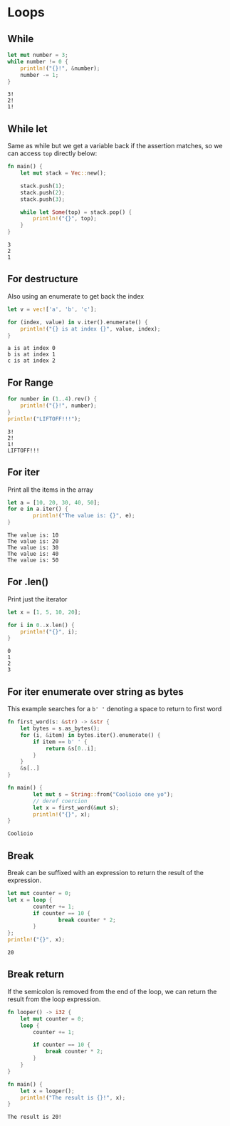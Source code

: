 
# Loops

## While
```rust
let mut number = 3;
while number != 0 {
	println!("{}!", &number);
	number -= 1;
}
```
```output
3!
2!
1!
```

## While let
Same as while but we get a variable back if the assertion matches, so we can access `top` directly below:
```rust
fn main() {
    let mut stack = Vec::new();

    stack.push(1);
    stack.push(2);
    stack.push(3);

    while let Some(top) = stack.pop() {
        println!("{}", top);
    }
}
```
```output
3
2
1
```

## For destructure
Also using an enumerate to get back the index
```rust
let v = vec!['a', 'b', 'c'];

for (index, value) in v.iter().enumerate() {
    println!("{} is at index {}", value, index);
}
```
```output
a is at index 0
b is at index 1
c is at index 2
```

## For Range
```rust
for number in (1..4).rev() {
    println!("{}!", number);
}
println!("LIFTOFF!!!");
```
```output
3!
2!
1!
LIFTOFF!!!
```

## For iter
Print all the items in the array
```rust
let a = [10, 20, 30, 40, 50];
for e in a.iter() {
		println!("The value is: {}", e);
}
```
```output
The value is: 10
The value is: 20
The value is: 30
The value is: 40
The value is: 50
```

## For .len()
Print just the iterator
```rust
let x = [1, 5, 10, 20];

for i in 0..x.len() {
    println!("{}", i);
}
```
```output
0
1
2
3
```

## For iter enumerate over string as bytes
This example searches for a `b' '` denoting a space to return to first word
```rust
fn first_word(s: &str) -> &str {
    let bytes = s.as_bytes();
    for (i, &item) in bytes.iter().enumerate() {
        if item == b' ' {
            return &s[0..i];
        }
    }
    &s[..]
}

fn main() {
		let mut s = String::from("Coolioio one yo");
        // deref coercion
		let x = first_word(&mut s);
		println!("{}", x);
}
```
```output
Coolioio
```

## Break
Break can be suffixed with an expression to return the result of the expression.

```rust
let mut counter = 0;
let x = loop {
		counter += 1;
		if counter == 10 {
				break counter * 2;
		}
};
println!("{}", x);
```
```output
20
```

## Break return
If the semicolon is removed from the end of the loop, we can return the result from the loop expression.
```rust
fn looper() -> i32 {
    let mut counter = 0;
    loop {
        counter += 1;

        if counter == 10 {
            break counter * 2;
        }
    }
}

fn main() {
    let x = looper();
    println!("The result is {}!", x);
}
```
```output
The result is 20!
```

